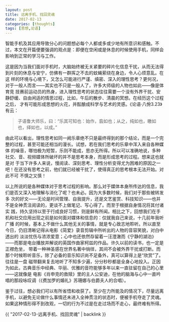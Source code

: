 ```yaml
---
layout: post
title: 远离手机、找回灵魂
date: 2017-02-13
categories: [thoughts]
tags: [思想,论语]
---
```


智能手机及其应用导致分心的问题想必每个人都或多或少地有所意识和感触。不过，本文在开篇便要强调的观点是：即便在空闲或是休息的时候使用手机，同样会影响到正常的学习与工作。

这是因为当我们面对手机时，大脑始终被无关紧要的碎片化信息干扰，从而无法得到片刻的休息与安宁，仿佛有一群挥之不去的蚊蝇萦绕在身边，令人心烦意乱。在这 样的环境与心境下，又怎么可能进行严谨、缜密、深入的理性思考？更何况，对于一般人而言——其实也不只是一般人了，许多大师级的人物也如此——像是体育竞 技赛前运动员的热身，进入理性思考的状态往往需要一个没有外界干扰、安静舒缓、自由闲适的情思过程，比如，午后的散步、清晨的冥想。在经历这个过程之后， 才有可能形成思想的火花，并酝酿成科学与艺术的灵感。《论语·八佾3.23》有云：

> 子语鲁大师乐，曰：“乐其可知也：始作，翕如也；从之，纯如也，皦如也，绎如也，以成。”

由此可以看出，理性思考如同一阙乐章绝不只是最终得到的那个结论，而是一个完整的过程，甚至可能还相当的漫长。试想，若在我们思考的乐章中浑入来自各种媒体 的噪音，哪怕极为短暂，乐则不能成，思亦无所得。所以可以准确地说，多种社交、音、视频媒体所破坏的并不是思考本身，而是形成思考的过程。想来这也就是对 于当下许多人来说，慢阅读、深刻思考、理性分析变得尤为困难的原因之一吧！在还没有思考之前，他们就已经被干扰了，使得真正的思考根本无法开始。对此不可 不慎之又慎！

以上所说的是各种媒体对于思考过程的影响。那么对于媒体本身所传达的信息，我们是否又深入地理解与消化了呢？也未必。因为大多数时候，我们对于那些被转发多 次的好文——无论是时间管理、自我提升，还是文艺鉴赏、科技知识——也并不是全神贯注阅读的，更谈不上做笔记、写心得了。而至于根据自身情况将其付诸实 践，持久坚持以至于行成良好习惯，则是鲜有所闻。相比之下，回想我们在手机和社交应用出现之前是如何面对媒体和信息的：仅就我自己来说，十几前年我听广播 的时候，基本上不做什么其他无关的事情，就是专心致志地聆听。所以直至今日，仍旧清晰记得从电影《简爱》录音剪辑中所听出的人物的音容笑貌，对白中透出的 淡淡忧伤与浓浓爱意；心中也还依然存留着一汪澄澈而《宁静的湖泊》——而那是电台播放并解说的英国作曲家柯兹的作品。许久以前的读书，也一定是正襟危坐， 带着一种神圣感在世界名著中徜徉，其间不会被外界干扰或打断。而那个时候聆听音乐，除了必备的音乐知识尚不足备外，真可以算得上是“欣赏”了。往往是一盘 磁带翻来复去地听了不知多少遍，分分秒秒都是全身心地投入。正因为如此，古典音乐中经典、华丽、优雅的音符能够多年以来一直驻留在自己的心里——这就像是 电影《肖申克的救赎》里的主人公安迪，在他的脑海与心中一直吟唱的那段咏叹调（《费加罗的婚礼》苏珊娜与伯爵夫人的合唱）。

鉴于过往，想必我们可以有所省悟和收获了。至少在力所能及的情况下，尽量远离手机，以避免无论做什么事情还未进入全神贯注的状态时，便被手机夺走了灵魂。如果这种情形得不到改观，一切的行为不过是在走过场而不走心，最终难有所得。

{{ "2017-02-13-远离手机、找回灵魂" | backlink }}
